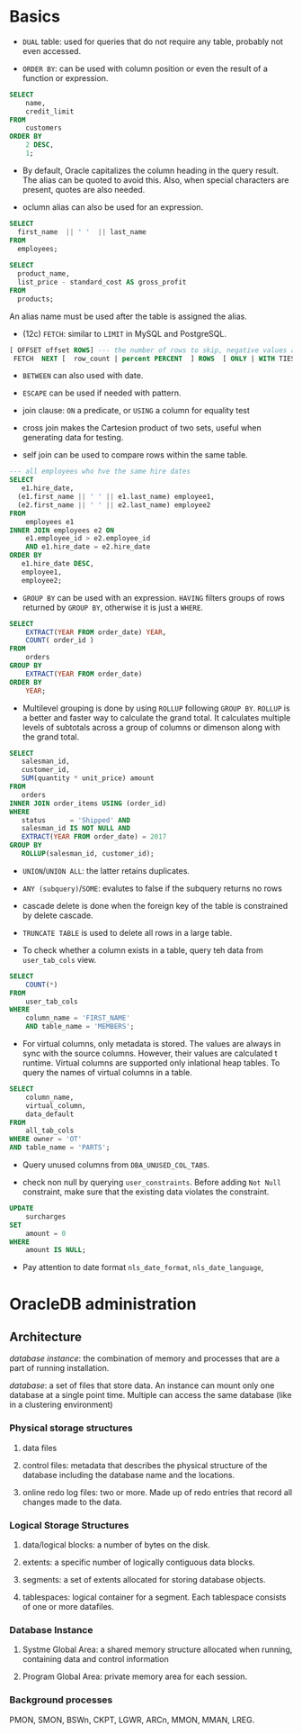 # Basics

- `DUAL` table: used for queries that do not require any table, probably not even accessed.

- `ORDER BY`: can be used with column position or even the result of a function or expression.

```sql
SELECT
    name,
    credit_limit
FROM
    customers
ORDER BY
    2 DESC,
    1;
```

- By default, Oracle capitalizes the column heading in the query result. The alias can be quoted to avoid this. Also, when special characters are present, quotes are also needed.

- oclumn alias can also be used for an expression.

```sql
SELECT
  first_name  || ' '  || last_name
FROM
  employees;
  
SELECT
  product_name,
  list_price - standard_cost AS gross_profit
FROM
  products;
```

An alias name must be used after the table is assigned the alias.

- (12c) `FETCH`: similar to `LIMIT` in MySQL and PostgreSQL.

```sql
[ OFFSET offset ROWS] --- the number of rows to skip, negative values are treated as 0
 FETCH  NEXT [  row_count | percent PERCENT  ] ROWS  [ ONLY | WITH TIES ] --- only: exact N rows; with ties: additional rows with the same sort key as the last row fetched (the columns of the first N rankings)
```

- `BETWEEN` can also used with date.

- `ESCAPE` can be used if needed with pattern.

- join clause: `ON` a predicate, or `USING` a column for equality test

- cross join makes the Cartesion product of two sets, useful when generating data for testing.

- self join can be used to compare rows within the same table.

```sql
--- all employees who hve the same hire dates
SELECT
   e1.hire_date,
  (e1.first_name || ' ' || e1.last_name) employee1,
  (e2.first_name || ' ' || e2.last_name) employee2  
FROM
    employees e1
INNER JOIN employees e2 ON
    e1.employee_id > e2.employee_id
    AND e1.hire_date = e2.hire_date
ORDER BY  
   e1.hire_date DESC,
   employee1, 
   employee2;
```

- `GROUP BY` can be used with an expression. `HAVING` filters groups of rows returned by `GROUP BY`, otherwise it is just a `WHERE`.

```sql
SELECT
    EXTRACT(YEAR FROM order_date) YEAR,
    COUNT( order_id )
FROM
    orders
GROUP BY
    EXTRACT(YEAR FROM order_date)
ORDER BY
    YEAR;
```

- Multilevel grouping is done by using `ROLLUP` following `GROUP BY`. `ROLLUP` is a better and faster way to calculate the grand total. It calculates multiple levels of subtotals across a group of columns or dimenson along with the grand total.

```sql
SELECT
   salesman_id,
   customer_id,
   SUM(quantity * unit_price) amount
FROM
   orders
INNER JOIN order_items USING (order_id)
WHERE
   status      = 'Shipped' AND 
   salesman_id IS NOT NULL AND 
   EXTRACT(YEAR FROM order_date) = 2017
GROUP BY
   ROLLUP(salesman_id, customer_id);
```

- `UNION`/`UNION ALL`: the latter retains duplicates.

- `ANY (subquery)`/`SOME`: evalutes to false if the subquery returns no rows

- cascade delete is done when the foreign key of the table is constrained by delete cascade.

- `TRUNCATE TABLE` is used to delete all rows in a large table.

- To check whether a column exists in a table, query teh data from `user_tab_cols` view.

```sql
SELECT
    COUNT(*)
FROM
    user_tab_cols
WHERE
    column_name = 'FIRST_NAME'
    AND table_name = 'MEMBERS';
```

- For virtual columns, only metadata is stored. The values are always in sync with the source columns. However, their values are calculated t runtime. Virtual columns are supported only inlational heap tables. To query the names of virtual columns in a table.

```sql
SELECT 
    column_name, 
    virtual_column,
    data_default
FROM 
    all_tab_cols
WHERE owner = 'OT' 
AND table_name = 'PARTS';
```

- Query unused columns from `DBA_UNUSED_COL_TABS`.

- check non null by querying `user_constraints`. Before adding `Not Null` constraint, make sure that the existing data violates the constraint.

```sql
UPDATE
    surcharges
SET
    amount = 0
WHERE
    amount IS NULL;
```

- Pay attention to date format `nls_date_format`, `nls_date_language`,

# OracleDB administration

## Architecture

_database instance_: the combination of memory and processes that are a part of running installation.

_database_: a set of files that store data. An instance can mount only one database at a single point time. Multiple can access the same database (like in a clustering environment)

### Physical storage structures

1. data files

2. control files: metadata that describes the physical structure of the database including the database name and the locations.

3. online redo log files: two or more. Made up of redo entries that record all changes made to the data.

### Logical Storage Structures

1. data/logical blocks: a number of bytes on the disk.

2. extents: a specific number of logically contiguous data blocks.

3. segments: a set of extents allocated for storing database objects.

4. tablespaces: logical container for a segment. Each tablespace consists of one or more datafiles.

### Database Instance

1. Systme Global Area: a shared memory structure allocated when running, containing data and control information

2. Program Global Area: private memory area for each session.

### Background processes

PMON, SMON, BSWn, CKPT, LGWR, ARCn, MMON, MMAN, LREG.
